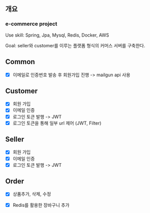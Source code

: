 ## 개요
### e-commerce project

Use skill: Spring, Jpa, Mysql, Redis, Docker, AWS

Goal: seller와 customer를 이루는 플랫폼 형식의 커머스 서버를 구축한다.

## Common
- [x] 이메일로 인증번호 발송 후 회원가입 진행 -> mailgun api 사용

## Customer
- [x] 회원 가입
- [x] 이메일 인증
- [x] 로그인 토큰 발행 -> JWT 
- [x] 로그인 토큰을 통해 일부 url 제어 (JWT, Filter)

## Seller
- [x] 회원 가입
- [x] 이메일 인증
- [x] 로그인 토큰 발행 -> JWT 
 
## Order
- [x] 상품추가, 삭제, 수정
- [x] Redis를 활용한 장바구니 추가



